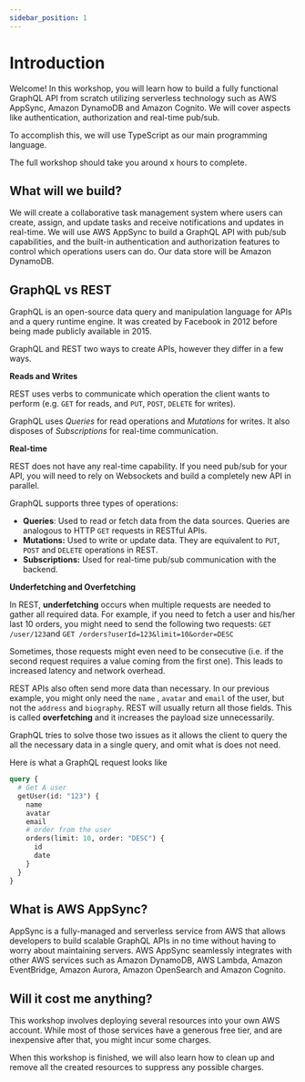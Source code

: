 ```yaml
---
sidebar_position: 1
---
```


# Introduction

Welcome! In this workshop, you will learn how to build a fully functional GraphQL API from scratch utilizing serverless technology such as AWS AppSync, Amazon DynamoDB and Amazon Cognito. We will cover aspects like authentication, authorization and real-time pub/sub.

To accomplish this, we will use TypeScript as our main programming language.

The full workshop should take you around x hours to complete.

## What will we build?

We will create a collaborative task management system where users can create, assign, and update tasks and receive notifications and updates in real-time. We will use AWS AppSync to build a GraphQL API with pub/sub capabilities, and the built-in authentication and authorization features to control which operations users can do. Our data store will be Amazon DynamoDB.

## GraphQL vs REST

GraphQL is an open-source data query and manipulation language for APIs and a query runtime engine. It was created by Facebook in 2012 before being made publicly available in 2015.

GraphQL and REST two ways to create APIs, however they differ in a few ways.

**Reads and Writes**

REST uses verbs to communicate which operation the client wants to perform (e.g. `GET` for reads, and `PUT`, `POST`, `DELETE` for writes).

GraphQL uses _Queries_ for read operations and _Mutations_ for writes. It also disposes of _Subscriptions_ for real-time communication.

**Real-time**

REST does not have any real-time capability. If you need pub/sub for your API, you will need to rely on Websockets and build a completely new API in parallel.

GraphQL supports three types of operations:

- **Queries**: Used to read or fetch data from the data sources. Queries are analogous to HTTP `GET` requests in RESTful APIs.
- **Mutations:** Used to write or update data. They are equivalent to `PUT`, `POST` and `DELETE` operations in REST.
- **Subscriptions:** Used for real-time pub/sub communication with the backend.

**Underfetching and Overfetching**

In REST, **underfetching** occurs when multiple requests are needed to gather all required data. For example, if you need to fetch a user and his/her last 10 orders, you might need to send the following two requests: `GET /user/123`and `GET /orders?userId=123&limit=10&order=DESC`

Sometimes, those requests might even need to be consecutive (i.e. if the second request requires a value coming from the first one). This leads to increased latency and network overhead.

REST APIs also often send more data than necessary. In our previous example, you might only need the `name` , `avatar` and `email` of the user, but not the `address` and `biography`. REST will usually return all those fields. This is called **overfetching** and it increases the payload size unnecessarily.

GraphQL tries to solve those two issues as it allows the client to query the all the necessary data in a single query, and omit what is does not need.

Here is what a GraphQL request looks like

```graphql
query {
  # Get A user
  getUser(id: "123") {
    name
    avatar
    email
    # order from the user
    orders(limit: 10, order: "DESC") {
      id
      date
    }
  }
}
```

## What is AWS AppSync?

AppSync is a fully-managed and serverless service from AWS that allows developers to build scalable GraphQL APIs in no time without having to worry about maintaining servers. AWS AppSync seamlessly integrates with other AWS services such as Amazon DynamoDB, AWS Lambda, Amazon EventBridge, Amazon Aurora, Amazon OpenSearch and Amazon Cognito.

## Will it cost me anything?

This workshop involves deploying several resources into your own AWS account. While most of those services have a generous free tier, and are inexpensive after that, you might incur some charges.

When this workshop is finished, we will also learn how to clean up and remove all the created resources to suppress any possible charges.
